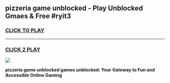 
## pizzeria game unblocked - Play Unblocked Gmaes & Free #ryit3
<h3>
<a href="https://news.freeplayer.one?title=pizzeria_game_unblocked&ref=03M">CLICK TO PLAY</a></h3>
<hr>

<h3>
<a href="https://news.freeplayer.one?title=pizzeria_game_unblocked&ref=03M">CLICK 2 PLAY</a>
  
</h3>

<a href="https://news.freeplayer.one?title=pizzeria_game_unblocked&ref=03M"><img src="https://clearcache.store/games.png"></a>


**pizzeria game unblocked games unblocked: Your Gateway to Fun and Accessible Online Gaming**
